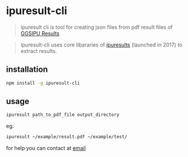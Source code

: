 # ipuresult-cli
> ipuresult cli is tool for creating json files from pdf result files of [GGSIPU Results](http://ggsipu.ac.in/ExamResults/ExamResultsmain.htm.)

> ipuresult-cli uses core libararies of [ipuresults](http://ipurhttps://ipur.herokuapp.com/) (launched in 2017) to extract results.

## installation

```sh
npm install -g ipuresult-cli

```

## usage
```sh
ipuresult path_to_pdf_file output_directory
```
eg.

```sh
ipuresult ~/example/result.pdf ~/example/test/

```

for help you can contact at [email](mailto:aniket965.as@gmail.com)
